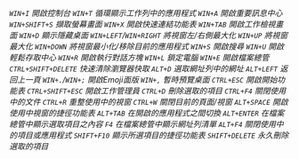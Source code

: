*`WIN+I` 開啟控制台*
*`WIN+T` 循環顯示工作列中的應用程式*
*`WIN+A` 開啟重要訊息中心*
*`WIN+SHIFT+S` 擷取螢幕畫面*
*`WIN+X` 開啟快速連結功能表*
*`WIN+TAB` 開啟工作檢視畫面*
*`WIN+D` 顯示隱藏桌面*
*`WIN+LEFT`/`WIN+RIGHT` 將視窗左/右側最大化*
*`WIN+UP` 將視窗最大化*
*`WIN+DOWN` 將視窗最小化/移除目前的應用程式*
*`WIN+S` 開啟搜尋*
*`WIN+U` 開啟輕鬆存取中心*
*`WIN+R` 開啟執行對話方塊*
*`WIN+L` 鎖定電腦*
*`WIN+E` 開啟檔案總管*
*`CTRL+SHIFT+DELETE` 快速清除瀏覽器快取*
*`ALT+D` 選取網址列中的網址*
*`ALT+LEFT` 返回上一頁*
*`WIN+.`/`WIN+;` 開啟Emoji面版*
*`WIN+,` 暫時預覽桌面*
*`CTRL+ESC` 開啟開始功能表*
*`CTRL+SHIFT+ESC` 開啟工作管理員*
*`CTRL+D` 刪除選取的項目*
*`CTRL+F4` 關閉使用中的文件*
*`CTRL+R` 重整使用中的視窗*
*`CTRL+W` 關閉目前的頁面/視窗*
*`ALT+SPACE` 開啟使用中視窗的捷徑功能表*
*`ALT+TAB` 在開啟的應用程式之間切換*
*`ALT+ENTER` 在檔案總管中顯示選取項目之內容*
*`F4` 在檔案總管中顯示網址列清單*
*`ALT+F4` 關閉使用中的項目或應用程式*
*`SHIFT+F10` 顯示所選項目的捷徑功能表*
*`SHIFT+DELETE` 永久刪除選取的項目*